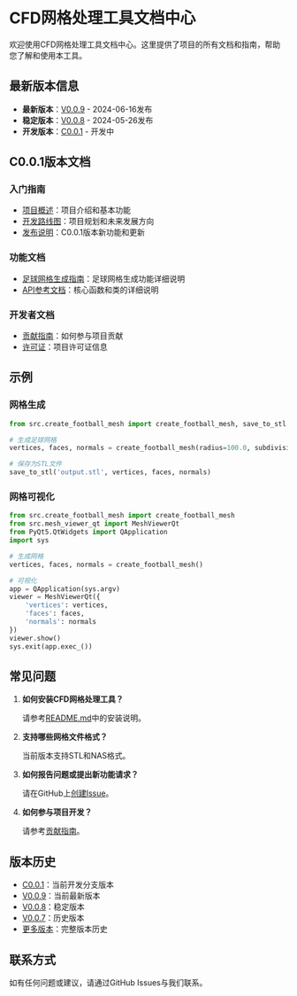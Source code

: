 # CFD网格处理工具文档中心

欢迎使用CFD网格处理工具文档中心。这里提供了项目的所有文档和指南，帮助您了解和使用本工具。

## 最新版本信息

- **最新版本**：[V0.0.9](../CHANGELOG.md) - 2024-06-16发布
- **稳定版本**：[V0.0.8](../CHANGELOG.md) - 2024-05-26发布
- **开发版本**：[C0.0.1](release_notes_C0.0.1.md) - 开发中

## C0.0.1版本文档

### 入门指南

- [项目概述](../README.md)：项目介绍和基本功能
- [开发路线图](roadmap.md)：项目规划和未来发展方向
- [发布说明](release_notes_C0.0.1.md)：C0.0.1版本新功能和更新

### 功能文档

- [足球网格生成指南](football_mesh_guide.md)：足球网格生成功能详细说明
- [API参考文档](api_reference.md)：核心函数和类的详细说明

### 开发者文档

- [贡献指南](../CONTRIBUTING.md)：如何参与项目贡献
- [许可证](../LICENSE)：项目许可证信息

## 示例

### 网格生成

```python
from src.create_football_mesh import create_football_mesh, save_to_stl

# 生成足球网格
vertices, faces, normals = create_football_mesh(radius=100.0, subdivisions=2)

# 保存为STL文件
save_to_stl('output.stl', vertices, faces, normals)
```

### 网格可视化

```python
from src.create_football_mesh import create_football_mesh
from src.mesh_viewer_qt import MeshViewerQt
from PyQt5.QtWidgets import QApplication
import sys

# 生成网格
vertices, faces, normals = create_football_mesh()

# 可视化
app = QApplication(sys.argv)
viewer = MeshViewerQt({
    'vertices': vertices,
    'faces': faces,
    'normals': normals
})
viewer.show()
sys.exit(app.exec_())
```

## 常见问题

1. **如何安装CFD网格处理工具？**
   
   请参考[README.md](../README.md)中的安装说明。

2. **支持哪些网格文件格式？**

   当前版本支持STL和NAS格式。

3. **如何报告问题或提出新功能请求？**

   请在GitHub上[创建Issue](https://github.com/fengniudashen/CFD_PROJECT/issues/new/choose)。

4. **如何参与项目开发？**

   请参考[贡献指南](../CONTRIBUTING.md)。

## 版本历史

- [C0.0.1](release_notes_C0.0.1.md)：当前开发分支版本
- [V0.0.9](release_notes_V0.0.9.md)：当前最新版本
- [V0.0.8](../CHANGELOG.md)：稳定版本
- [V0.0.7](../CHANGELOG.md)：历史版本
- [更多版本](../CHANGELOG.md)：完整版本历史

## 联系方式

如有任何问题或建议，请通过GitHub Issues与我们联系。 